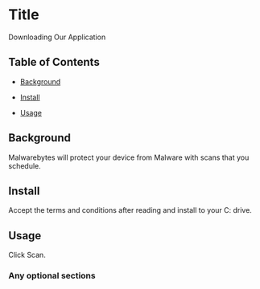 # Title

Downloading Our Application

## Table of Contents

- [Background](#background)

- [Install](#install)

- [Usage](#usage)

## Background

Malwarebytes will protect your device from Malware with scans that you schedule.

## Install

Accept the terms and conditions after reading and install to your C: drive.

## Usage

Click Scan.

### Any optional sections
